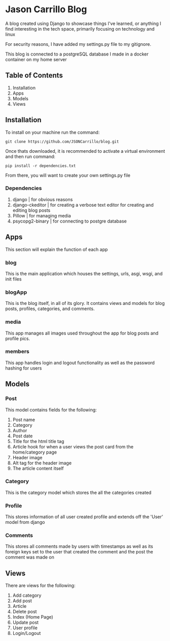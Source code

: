 # Jason Carrillo Blog

A blog created using Django to showcase things I've learned, or anything I find interesting in the tech space, primarily focusing on technology and linux

For security reasons, I have added my settings.py file to my gitignore.

This blog is connected to a postgreSQL database I made in a docker container on my home server

## Table of Contents

1. Installation
2. Apps
3. Models
4. Views

## Installation

To install on your machine run the command:

    git clone https://github.com/JSONCarrillo/blog.git

Once thats downloaded, it is recommended to activate a virtual environment and then run command:
    
    pip install -r dependencies.txt

From there, you will want to create your own settings.py file

### Dependencies

1. django | for obvious reasons
2. django-ckeditor | for creating a verbose text editor for creating and editing blog posts
3. Pillow | for managing media
4. psycopg2-binary | for connecting to postgre database

## Apps

This section will explain the function of each app

### blog

This is the main application which houses the settings, urls, asgi, wsgi, and init files

### blogApp

This is the blog itself, in all of its glory. It contains views and models for blog posts, profiles, categories, and comments.

### media

This app manages all images used throughout the app for blog posts and profile pics.

### members

This app handles login and logout functionality as well as the password hashing for users

## Models

### Post

This model contains fields for the following:

1. Post name
2. Category
3. Author
4. Post date
5. Title for the html title tag
6. Article hook for when a user views the post card from the home/category page
7. Header image
8. Alt tag for the header image
9. The article content itself

### Category

This is the category model which stores the all the categories created

### Profile

This stores information of all user created profile and extends off the 'User' model from django

### Comments

This stores all comments made by users with timestamps as well as its foreign keys set to the user that created the comment and the post the comment was made on

## Views

There are views for the following:

1. Add category
2. Add post
3. Article
4. Delete post
5. Index (Home Page)
6. Update post
7. User profile
8. Login/Logout